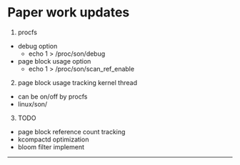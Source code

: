 Paper work updates
======================================

1. procfs 
  + debug option
    + echo 1 > /proc/son/debug
  + page block usage option 
    + echo 1 > /proc/son/scan_ref_enable 

2. page block usage tracking kernel thread 
  + can be on/off by procfs 
  + linux/son/

3. TODO 
  + page block reference count tracking 
  + kcompactd optimization 
  + bloom filter implement
--------------------------------------


